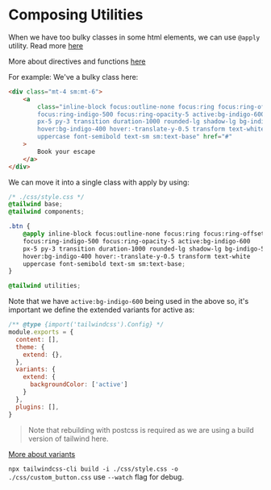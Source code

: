 # Composing Utilities

When we have too bulky classes in some html elements, we can use `@apply` utility. Read more [here](https://tailwindcss.com/docs/reusing-styles#extracting-classes-with-apply)

More about directives and functions [here](https://tailwindcss.com/docs/functions-and-directives#tailwind)


For example: We've a bulky class here:

```html
<div class="mt-4 sm:mt-6">
    <a 
        class="inline-block focus:outline-none focus:ring focus:ring-offset-2 
        focus:ring-indigo-500 focus:ring-opacity-5 active:bg-indigo-600
        px-5 py-3 transition duration-1000 rounded-lg shadow-lg bg-indigo-500
        hover:bg-indigo-400 hover:-translate-y-0.5 transform text-white
        uppercase font-semibold text-sm sm:text-base" href="#"
    >
        Book your escape
    </a>
</div>
```

We can move it into a single class with apply by using:


```css
/* ./css/style.css */
@tailwind base;
@tailwind components;

.btn {
    @apply inline-block focus:outline-none focus:ring focus:ring-offset-2 
    focus:ring-indigo-500 focus:ring-opacity-5 active:bg-indigo-600
    px-5 py-3 transition duration-1000 rounded-lg shadow-lg bg-indigo-500
    hover:bg-indigo-400 hover:-translate-y-0.5 transform text-white
    uppercase font-semibold text-sm sm:text-base;
}

@tailwind utilities;
```

Note that we have ``active:bg-indigo-600`` being used in the above so, it's important we define the extended variants for active as:

```js
/** @type {import('tailwindcss').Config} */
module.exports = {
  content: [],
  theme: {
    extend: {},
  },
  variants: {
    extend: {
      backgroundColor: ['active']
    }
  },
  plugins: [],
}
```

> Note that rebuilding with postcss is required as we are using a build version of tailwind here.

[More about variants](https://v2.tailwindcss.com/docs/configuring-variants)

`npx tailwindcss-cli build -i ./css/style.css -o ./css/custom_button.css` use `--watch` flag for debug.

